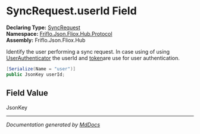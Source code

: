 ﻿<!--  
  <auto-generated>   
    The contents of this file were generated by a tool.  
    Changes to this file may be list if the file is regenerated  
  </auto-generated>   
-->

# SyncRequest.userId Field

**Declaring Type:** [SyncRequest](../index.md)  
**Namespace:** [Friflo.Json.Fliox.Hub.Protocol](../../index.md)  
**Assembly:** Friflo.Json.Fliox.Hub

Identify the user performing a sync request. In case using of using [UserAuthenticator](../../../DB/UserAuth/UserAuthenticator/index.md) the userId and [token](token.md)are use for user authentication.

```csharp
[Serialize(Name = "user")]
public JsonKey userId;
```

## Field Value

JsonKey

___

*Documentation generated by [MdDocs](https://github.com/ap0llo/mddocs)*
